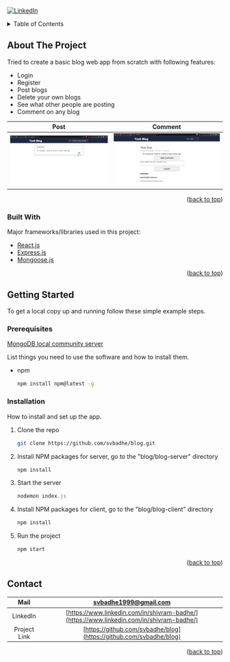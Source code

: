 <div id="top"></div>

[![LinkedIn][linkedin-shield]][linkedin-url]


<!-- TABLE OF CONTENTS -->
<details>
  <summary>Table of Contents</summary>
  <ol>
    <li>
      <a href="#about-the-project">About The Project</a>
      <ul>
        <li><a href="#built-with">Built With</a></li>
      </ul>
    </li>
    <li>
      <a href="#getting-started">Getting Started</a>
      <ul>
        <li><a href="#prerequisites">Prerequisites</a></li>
        <li><a href="#installation">Installation</a></li>
      </ul>
    </li>
    <li><a href="#contact">Contact</a></li>
  </ol>
</details>



<!-- ABOUT THE PROJECT -->
## About The Project

Tried to create a basic blog web app from scratch with following features:
* Login
* Register
* Post blogs
* Delete your own blogs
* See what other people are posting
* Comment on any blog

Post             |  Comment
:-------------------------:|:-------------------------:
<img src="blog-post.png" alt="drawing" width="500"/>  |  <img src="blog-comment.png"  alt="drawing" width="500"/>


<p align="right">(<a href="#top">back to top</a>)</p>



### Built With

Major frameworks/libraries used in this project:

* [React.js](https://reactjs.org/)
* [Express.js](https://expressjs.com/)
* [Mongoose.js](https://mongoosejs.com/)

<p align="right">(<a href="#top">back to top</a>)</p>



<!-- GETTING STARTED -->
## Getting Started

To get a local copy up and running follow these simple example steps.

### Prerequisites

[MongoDB local community server](https://www.mongodb.com/try/download/community)

List things you need to use the software and how to install them.
* npm
  ```sh
  npm install npm@latest -g
  ```

### Installation

How to install and set up the app.

1. Clone the repo
   ```sh
   git clone https://github.com/svbadhe/blog.git
   ```
2. Install NPM packages for server, go to the "blog/blog-server" directory
   ```sh
   npm install
   ```
3. Start the server
   ```js
   nodemon index.js
   ```
4. Install NPM packages for client, go to the "blog/blog-client" directory
   ```sh
   npm install
   ```
5. Run the project
   ```js
   npm start
   ```

<p align="right">(<a href="#top">back to top</a>)</p>


<!-- CONTACT -->
## Contact


Mail | svbadhe1999@gmail.com
:-------------------------:|:-------------------------:
LinkedIn | [https://www.linkedin.com/in/shivram-badhe/](https://www.linkedin.com/in/shivram-badhe/)
Project Link | [https://github.com/svbadhe/blog](https://github.com/svbadhe/blog)


<p align="right">(<a href="#top">back to top</a>)</p>



<!-- MARKDOWN LINKS & IMAGES -->

[linkedin-shield]: https://img.shields.io/badge/-LinkedIn-black.svg
[linkedin-url]: https://www.linkedin.com/in/shivram-badhe/
[blog-post]: blog-post.png
[blog-comment]: blog-comment.png
